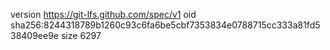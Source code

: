 version https://git-lfs.github.com/spec/v1
oid sha256:8244318789b1260c93c6fa6be5cbf7353834e0788715cc333a81fd538409ee9e
size 6297
